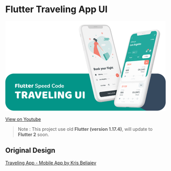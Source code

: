 # Flutter Traveling App UI

![Header](./header.png)



[View on Youtube](https://www.youtube.com/watch?v=G7p00Ew1CxE)

> Note : This project use old **Flutter (version 1.17.4)**, will update to **Flutter 2** soon.


## Original Design

[Traveling App - Mobile App by Kris Beliaiev](https://dribbble.com/shots/12234914-Traveling-App-Mobile-App)